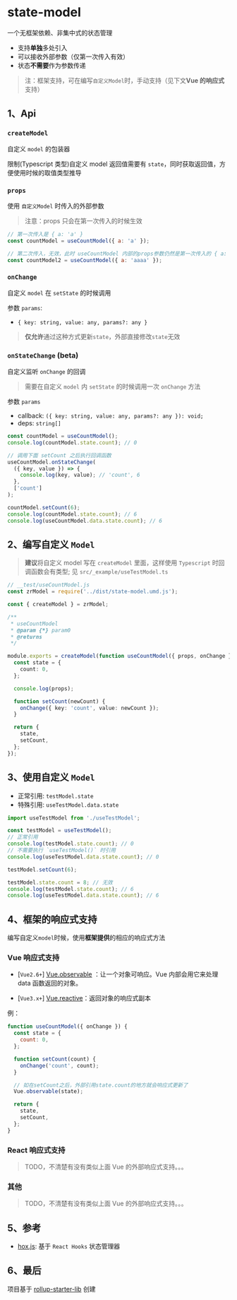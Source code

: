 # state-model

一个无框架依赖、非集中式的状态管理

- 支持**单独**多处引入
- 可以接收外部参数（仅第一次传入有效）
- 状态**不需要**作为参数传递

> 注：框架支持，可在编写`自定义Model`时，手动支持（见下文**Vue 的响应式**支持）

## 1、Api

### `createModel`

自定义 `model` 的包装器

限制(Typescript 类型)自定义 model 返回值需要有 `state`，同时获取返回值，方便使用时候的取值类型推导

### `props`

使用 `自定义Model` 时传入的外部参数

> 注意：props 只会在第一次传入的时候生效

```js
// 第一次传入是 { a: 'a' }
const countModel = useCountModel({ a: 'a' });

// 第二次传入，无效，此时 useCountModel 内部的props参数仍然是第一次传入的 { a: 'a' }
const countModel2 = useCountModel({ a: 'aaaa' });
```

### `onChange`

自定义 `model` 在 `setState` 的时候调用

参数 `params`:

- `{ key: string, value: any, params?: any }`

> **仅允许**通过这种方式更新`state`，外部直接修改`state`无效

### `onStateChange` (beta)

自定义监听 `onChange` 的回调

> 需要在自定义 `model` 内 `setState` 的时候调用一次 `onChange` 方法

参数 `params`

- callback: `({ key: string, value: any, params?: any }): void;`
- deps: `string[]`

```ts
const countModel = useCountModel();
console.log(countModel.state.count); // 0

// 调用下面 setCount 之后执行回调函数
useCountModel.onStateChange(
  ({ key, value }) => {
    console.log(key, value); // 'count', 6
  },
  ['count']
);

countModel.setCount(6);
console.log(countModel.state.count); // 6
console.log(useCountModel.data.state.count); // 6
```

## 2、编写自定义 `Model`

> **建议**将自定义 model 写在 `createModel` 里面，这样使用 `Typescript` 时回调函数会有类型; 见 `src/_example/useTestModel.ts`

```ts
// __test/useCountModel.js
const zrModel = require('../dist/state-model.umd.js');

const { createModel } = zrModel;

/**
 * useCountModel
 * @param {*} param0
 * @returns
 */

module.exports = createModel(function useCountModel({ props, onChange }) {
  const state = {
    count: 0,
  };

  console.log(props);

  function setCount(newCount) {
    onChange({ key: 'count', value: newCount });
  }

  return {
    state,
    setCount,
  };
});
```

## 3、使用自定义 `Model`

- 正常引用: `testModel.state`
- 特殊引用: `useTestModel.data.state`

```ts
import useTestModel from './useTestModel';

const testModel = useTestModel();
// 正常引用
console.log(testModel.state.count); // 0
// 不需要执行 `useTestModel()` 时引用
console.log(useTestModel.data.state.count); // 0

testModel.setCount(6);

testModel.state.count = 8; // 无效
console.log(testModel.state.count); // 6
console.log(useTestModel.data.state.count); // 6
```

## 4、框架的响应式支持

编写自定义`model`时候，使用**框架提供**的相应的响应式方法

### Vue 响应式支持

- [`Vue2.6+`] [Vue.observable](https://cn.vuejs.org/v2/api/#Vue-observable)
  ：让一个对象可响应。Vue 内部会用它来处理 data 函数返回的对象。

- [`Vue3.x+`] [Vue.reactive](https://v3.cn.vuejs.org/api/basic-reactivity.html#reactive)：返回对象的响应式副本

例：

```js
function useCountModel({ onChange }) {
  const state = {
    count: 0,
  };

  function setCount(count) {
    onChange('count', count);
  }

  // 如在setCount之后，外部引用state.count的地方就会响应式更新了
  Vue.observable(state);

  return {
    state,
    setCount,
  };
}
```

### React 响应式支持

> TODO，不清楚有没有类似上面 Vue 的外部响应式支持。。。

### 其他

> TODO，不清楚有没有类似上面 Vue 的外部响应式支持。。。

## 5、参考

- [hox.js](https://github.com/umijs/hox): 基于 `React Hooks` 状态管理器

## 6、最后

项目基于 [rollup-starter-lib](https://github.com/rollup/rollup-starter-lib) 创建
